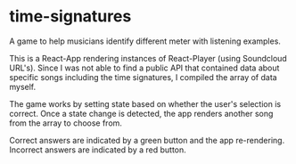 # time-signatures
A game to help musicians identify different meter with listening examples. 


This is a React-App rendering instances of React-Player (using Soundcloud URL's). Since I was not able to find a public API that contained data about specific songs including the time signatures, I compiled the array of data myself. 

The game works by setting state based on whether the user's selection is correct. Once a state change is detected, the app renders another song from the array to choose from. 

Correct answers are indicated by a green button and the app re-rendering. Incorrect answers are indicated by a red button. 
